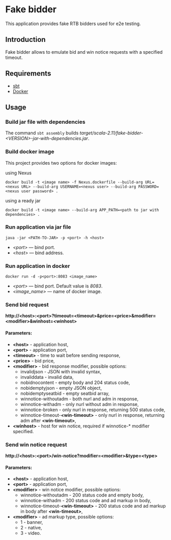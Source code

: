 Fake bidder
===========

This application provides fake RTB bidders used for e2e testing.

Introduction
------------

Fake bidder allows to emulate bid and win notice requests with a specified timeout.

Requirements
------------

* [sbt](http://www.scala-sbt.org/)
* [Docker](https://www.docker.com/) 

Usage
------

### Build jar file with dependencies

The command `sbt assembly` builds *target/scala-2.11/fake-bidder-\<VERSION\>-jar-with-dependencies.jar*.

### Build docker image

This project provides two options for docker images:

using Nexus
    
    docker build -t <image name> -f Nexus.dockerfile --build-arg URL=<nexus URL> --build-arg USERNAME=<nexus user> --build-arg PASSWORD=<nexus user password> .
    
using a ready jar
    
    docker build -t <image name> --build-arg APP_PATH=<path to jar with dependencies> .
    
### Run application via jar file
    
    java -jar <PATH-TO-JAR> -p <port> -h <host>
    
* *\<port\>* &mdash; bind port.
* *\<host\>* &mdash; bind address.

### Run application in docker
    
    docker run -d -p<port>:8083 <image_name>
    
* *\<port\>* &mdash; bind port. Default value is *8083*.
* *\<image_name\>* &mdash; name of docker image.
 
### Send bid request

**http://\<host\>:\<port\>?timeout=\<timeout\>\&price=\<price\>\&modifier=\<modifier\>\&winhost=\<winhost\>**

#### Parameters:

- **\<host\>** - application host,
- **\<port\>** - application port,
- **\<timeout\>** - time to wait before sending response,
- **\<price\>** - bid price,
- **\<modifier\>** - bid response modifier, possible options:
    * invalidjson - JSON with invalid syntax,
    * invaliddata - invalid data,
    * nobidnocontent - empty body and 204 status code,
    * nobidemptyjson - empty JSON object,
    * nobidemptyseatbid - empty seatbid array,
    * winnotice-withoutadm - both nurl and adm in response,
    * winnotice-withadm - only nurl without adm in response,
    * winnotice-broken - only nurl in response, returning 500 status code,
    * winnotice-timeout-**\<win-timeout\>** - only nurl in response, returning adm after **\<win-timeout\>**,
- **\<winhost\>** - host for win notice, required if winnotice-* modifier specified.

### Send win notice request

**http://\<host\>:\<port\>/win-notice?modifier=\<modifier\>\&type=\<type\>**

#### Parameters:

- **\<host\>** - application host,
- **\<port\>** - application port,
- **\<modifier\>** - win notice modifier, possible options:
    * winnotice-withoutadm - 200 status code and empty body,
    * winnotice-withadm - 200 status code and ad markup in body,
    * winnotice-timeout-**\<win-timeout\>** - 200 status code and ad markup in body after **\<win-timeout\>**,
- **\<modifier\>** - ad markup type, possible options:
    * 1 - banner,
    * 2 - native,
    * 3 - video.

